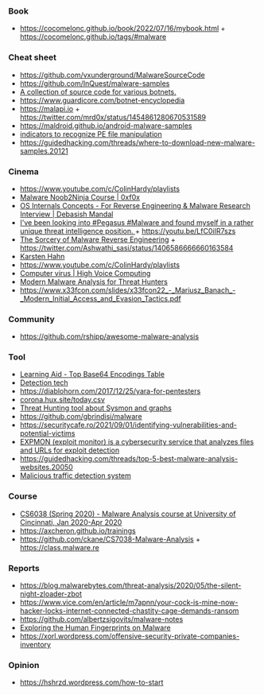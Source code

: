 ### Book 

- https://cocomelonc.github.io/book/2022/07/16/mybook.html + https://cocomelonc.github.io/tags/#malware

### Cheat sheet

- https://github.com/vxunderground/MalwareSourceCode
- https://github.com/InQuest/malware-samples
- [A collection of source code for various botnets.](https://github.com/threatland/TL-BOTS)
- https://www.guardicore.com/botnet-encyclopedia
- https://malapi.io + https://twitter.com/mrd0x/status/1454861280670531589
- https://maldroid.github.io/android-malware-samples
- [indicators to recognize PE file manipulation](https://twitter.com/struppigel/status/1565269932283142145)
- https://guidedhacking.com/threads/where-to-download-new-malware-samples.20121

### Cinema

- https://www.youtube.com/c/ColinHardy/playlists
- [Malware Noob2Ninja Course | 0xf0x](https://www.youtube.com/playlist?list=PLiFO-R_BI-kAqDPqtnOq2n70mtAZ6xg5N)
- [OS Internals Concepts - For Reverse Engineering & Malware Research Interview | Debasish Mandal](https://www.youtube.com/playlist?list=PLKwUZp9HwWoCZ7wjx-wQBlvudxauhcxpn)
- [I've been looking into #Pegasus #Malware and found myself in a rather unique threat intelligence position. ](https://twitter.com/cybercdh/status/1437336122523324416) + https://youtu.be/LfC0iIR7szs
- [The Sorcery of Malware Reverse Engineering](https://docs.google.com/presentation/d/1W3GbGnRGBqqvS4Cbz3I2CzH6eJO3JRujWW83tUdFHdE) + https://twitter.com/Ashwathi_sasi/status/1406586666660163584
- [Karsten Hahn](https://www.youtube.com/c/MalwareAnalysisForHedgehogs/playlists)
- https://www.youtube.com/c/ColinHardy/playlists
- [Computer virus | High Voice Computing](https://www.youtube.com/playlist?list=PL2uN9BViQt2yhViW6pmWr_sgw6rkhVm9e)
- [Modern Malware Analysis for Threat Hunters](https://github.com/jstrosch/malware-samples/tree/master/trainings_workshops/2021/DefCon)
- https://www.x33fcon.com/slides/x33fcon22_-_Mariusz_Banach_-_Modern_Initial_Access_and_Evasion_Tactics.pdf

### Community 

- https://github.com/rshipp/awesome-malware-analysis

### Tool

- [Learning Aid - Top Base64 Encodings Table](https://twitter.com/cyb3rops/status/1187341941794660354)
- [Detection tech](https://twitter.com/stvemillertime/status/1210962194374045697)
- https://diablohorn.com/2017/12/25/yara-for-pentesters
- [corona.hux.site/today.csv](https://twitter.com/hookgab/status/1244420441193746441)
- [Threat Hunting tool about Sysmon and graphs](https://github.com/lucky-luk3/Grafiki)
- https://github.com/gbrindisi/malware
- https://securitycafe.ro/2021/09/01/identifying-vulnerabilities-and-potential-victims
- [EXPMON (exploit monitor) is a cybersecurity service that analyzes files and URLs for exploit detection](https://expmon.com/about)
- https://guidedhacking.com/threads/top-5-best-malware-analysis-websites.20050
- [Malicious traffic detection system](https://github.com/stamparm/maltrail)

### Course

- [CS6038 (Spring 2020) - Malware Analysis course at University of Cincinnati, Jan 2020-Apr 2020](https://www.youtube.com/playlist?list=PLFvh_k-n27CnAyfsMDowQmogkG5MbZkXz)
- https://axcheron.github.io/trainings
- https://github.com/ckane/CS7038-Malware-Analysis + https://class.malware.re

### Reports

- https://blog.malwarebytes.com/threat-analysis/2020/05/the-silent-night-zloader-zbot
- https://www.vice.com/en/article/m7apnn/your-cock-is-mine-now-hacker-locks-internet-connected-chastity-cage-demands-ransom
- https://github.com/albertzsigovits/malware-notes
- [Exploring the Human Fingerprints on Malware](https://www.sans.org/reading-room/whitepapers/threats/exploring-human-fingerprints-malware-39275)
- https://xorl.wordpress.com/offensive-security-private-companies-inventory

### Opinion

- https://hshrzd.wordpress.com/how-to-start
